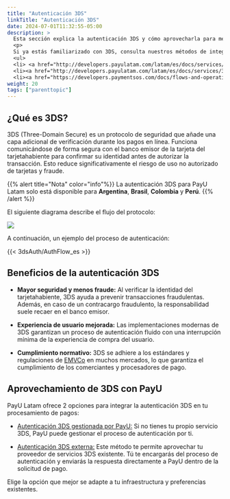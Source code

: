 ```yaml
---
title: "Autenticación 3DS"
linkTitle: "Autenticación 3DS"
date: 2024-07-01T11:32:55-05:00
description: >
  Esta sección explica la autenticación 3DS y cómo aprovecharla para mejorar la seguridad en tu procesamiento de pagos con PayU.
  <p>
  Si ya estás familiarizado con 3DS, consulta nuestros métodos de integración:
  <ul>
  <li> <a href="http://developers.payulatam.com/latam/es/docs/services/3dsauthentication/payu-handled-3ds-authentication.html" target="_blank">Autenticación 3DS gestionada por PayU: </a> Deja que PayU gestione el proceso de autenticación por ti. 
  <li><a href="http://developers.payulatam.com/latam/es/docs/services/3dsauthentication/external-3ds-authentication.html" target="_blank">Autenticación 3DS externa: </a> Integra tu servicio 3DS existente con PayU.  
  <li><a href="https://developers.paymentsos.com/docs/flows-and-operations/three-d-secure-two.html" target="_blank">Autenticación 3DS de PaymentsOS: </a> Si utilizas PaymentsOS con PayU Hub.
weight: 20
tags: ["parenttopic"]
---
```


## ¿Qué es 3DS?

3DS (Three-Domain Secure) es un protocolo de seguridad que añade una capa adicional de verificación durante los pagos en línea. Funciona comunicándose de forma segura con el banco emisor de la tarjeta del tarjetahabiente para confirmar su identidad antes de autorizar la transacción. Esto reduce significativamente el riesgo de uso no autorizado de tarjetas y fraude.

{{% alert title="Nota" color="info"%}}
La autenticación 3DS para PayU Latam solo está disponible para **Argentina**, **Brasil**, **Colombia** y **Perú**.
{{% /alert %}}

El siguiente diagrama describe el flujo del protocolo:

![](/assets/3DS/3DS_FLOW_ES.png)

A continuación, un ejemplo del proceso de autenticación:

{{< 3dsAuth/AuthFlow_es >}}

## Beneficios de la autenticación 3DS

* **Mayor seguridad y menos fraude:** Al verificar la identidad del tarjetahabiente, 3DS ayuda a prevenir transacciones fraudulentas. Además, en caso de un contracargo fraudulento, la responsabilidad suele recaer en el banco emisor.

* **Experiencia de usuario mejorada:** Las implementaciones modernas de 3DS garantizan un proceso de autenticación fluido con una interrupción mínima de la experiencia de compra del usuario.

* **Cumplimiento normativo:** 3DS se adhiere a los estándares y regulaciones de <a href="https://www.emvco.com/emv-technologies/3d-secure/" target="_blank">EMVCo</a> en muchos mercados, lo que garantiza el cumplimiento de los comerciantes y procesadores de pago.

## Aprovechamiento de 3DS con PayU

PayU Latam ofrece 2 opciones para integrar la autenticación 3DS en tu procesamiento de pagos:

* <a href="http://developers.payulatam.com/latam/es/docs/services/3dsauthentication/payu-handled-3ds-authentication.html" target="_blank">Autenticación 3DS gestionada por PayU:</a> Si no tienes tu propio servicio 3DS, PayU puede gestionar el proceso de autenticación por ti.

* <a href="http://developers.payulatam.com/latam/es/docs/services/3dsauthentication/external-3ds-authentication.html" target="_blank">Autenticación 3DS externa:</a> Este método te permite aprovechar tu proveedor de servicios 3DS existente. Tú te encargarás del proceso de autenticación y enviarás la respuesta directamente a PayU dentro de la solicitud de pago.

Elige la opción que mejor se adapte a tu infraestructura y preferencias existentes.
